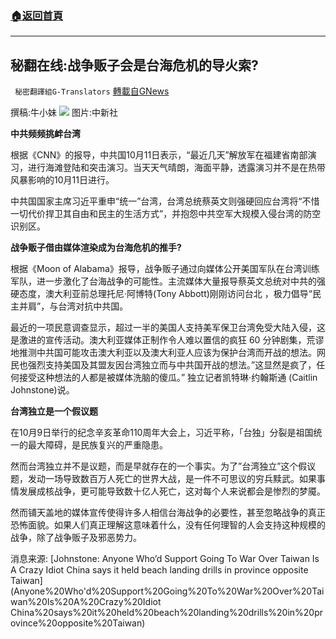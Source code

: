 ###  [:house:返回首頁](https://github.com/ourhimalayas/txt)
---


## 秘翻在线:战争贩子会是台海危机的导火索?
` 秘密翻譯組G-Translators` [轉載自GNews](https://gnews.org/zh-hans/1591185/)

撰稿:牛小妹
![](https://assets.gnews.org/wp-content/uploads/2021/10/epa-7.jpg)
图片:中新社

**中共频频挑衅台湾**

根据《CNN》的报导，中共国10月11日表示，“最近几天”解放军在福建省南部演习，进行海滩登陆和突击演习。当天天气晴朗，海面平静，透露演习并不是在热带风暴影响的10月11日进行。

中共国国家主席习近平重申“统一”台湾，台湾总统蔡英文则强硬回应台湾将“不惜一切代价捍卫其自由和民主的生活方式”，并抱怨中共空军大规模入侵台湾的防空识别区。

**战争贩子借由媒体渲染成为台海危机的推手?**

根据《Moon of Alabama》报导，战争贩子通过向媒体公开美国军队在台湾训练军队，进一步激化了台海战争的可能性。主流媒体大量报导蔡英文总统对中共的强硬态度，澳大利亚前总理托尼·阿博特(Tony Abbott)刚刚访问台北 ，极力倡导“民主并肩”，与台湾对抗中共国。

最近的一项民意调查显示，超过一半的美国人支持美军保卫台湾免受大陆入侵，这是激进的宣传活动。澳大利亚媒体正制作令人难以置信的疯狂 60 分钟剧集，荒谬地推测中共国可能攻击澳大利亚以及澳大利亚人应该为保护台湾而开战的想法。网民也强烈支持美国及其盟友因台湾独立而与中共国开战的想法。”这显然是疯了，任何接受这种想法的人都是被媒体洗脑的傻瓜。” 独立记者凯特琳·约翰斯通 (Caitlin Johnstone)说。

**台湾独立是一个假议题**

在10月9日举行的纪念辛亥革命110周年大会上，习近平称，「台独」分裂是祖国统一的最大障碍，是民族复兴的严重隐患。

然而台湾独立并不是议题，而是早就存在的一个事实。为了”台湾独立”这个假议题，发动一场导致数百万人死亡的世界大战，是一件不可思议的穷兵黩武。如果事情发展成核战争，更可能导致数十亿人死亡，这对每个人来说都会是惨烈的梦魇。

然而铺天盖地的媒体宣传使得许多人相信台海战争的必要性，甚至忽略战争的真正恐怖面貌。如果人们真正理解这意味着什么，没有任何理智的人会支持这种规模的战争，除了战争贩子及邪恶势力。

消息来源:
[Johnstone: Anyone Who’d Support Going To War Over Taiwan Is A Crazy Idiot
China says it held beach landing drills in province opposite Taiwan](Anyone%20Who'd%20Support%20Going%20To%20War%20Over%20Taiwan%20Is%20A%20Crazy%20Idiot
China%20says%20it%20held%20beach%20landing%20drills%20in%20province%20opposite%20Taiwan)
